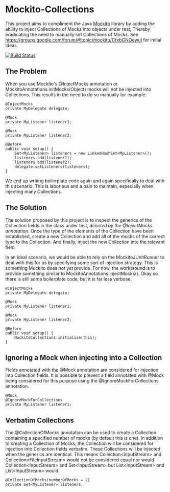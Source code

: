 Mockito-Collections
===================

This project aims to compliment the Java [Mockito](https://github.com/mockito/mockito) library by adding the ability to inject Collections of Mocks into objects under test; Thereby eradicating the need to manually set Collections of Mocks. See https://groups.google.com/forum/#!topic/mockito/CfxbGNOewuI for initial ideas.

[![Build Status](https://buildhive.cloudbees.com/job/jameskennard/job/mockito-collections/badge/icon)](https://buildhive.cloudbees.com/job/jameskennard/job/mockito-collections/)

The Problem
-----------

When you use Mockito's @InjectMocks annotation or MockitoAnnotations.initMocks(Object) mocks will not be injected into Collections. This results in the need to do so manually for example:

    @InjectMocks
    private MyDelegate delegate;
    
    @Mock
    private MyListener listener1;
    
    @Mock
    private MyListener listener2;
    
    @Before
    public void setup() {
        Set<MyListener> listeners = new LinkedHashSet<MyListener>();
        listeners.add(listener1);
        listeners.add(listener2);
        delegate.setListeners(listeners);
    }

We end up writing boilerplate code again and again specifically to deal with this scenario. This is laborious and a pain to maintain, especially when injecting many Collections.

The Solution
------------

The solution proposed by this project is to inspect the generics of the Collection fields in the class under test, _denoted by the @InjectMocks annotation_. Once the type of the elements of the Collection have been established, create a new Collection and add all of the mocks of the correct type to the Collection. And finally, inject the new Collection into the relevant field.

In an ideal scenario, we would be able to rely on the MockitoJUnitRunner to deal with this for us by specifying some sort of injection strategy. This is something Mockito does not yet provide. For now, the workaround is to provide something similar to MockitoAnnotations.injectMocks(). Okay so there is still some boilerplate code, but it is far less verbose.

    @InjectMocks
    private MyDelegate delegate;
    
    @Mock
    private MyListener listener1;
    
    @Mock
    private MyListener listener2;
    
    @Before
    public void setup() {
        MockitoCollections.initialise(this);
    }

Ignoring a Mock when injecting into a Collection
------------------------------------------------

Fields annotated with the @Mock annotation are considered for injection into Collection fields. It is possible to prevent a field annotated with @Mock being considered for this purpose using the @IgnoreMockForCollections annotation. 

    @Mock
    @IgnoreMockForCollections
    private MyListener listener1;

Verbatim Collections
--------------------

The @CollectionOfMocks annotation can be used to create a Collection containing a specified number of mocks (by default this is one). In addition to creating a Collection of Mocks, the Collection will be considered for injection into Collection fields verbatim. These Collections will be injected when the generics are identical. This means Collection&lt;InputStream&gt; and Collection&lt;FileInputStream&gt; would not be considered equal nor would Collection&lt;InputStream&gt; and Set&lt;InputStream&gt; but List&lt;InputStream&gt; and List&lt;InputStream&gt; would.
    
    @CollectionOfMocks(numberOfMocks = 2)
    private Set<MyListener> listeners;
